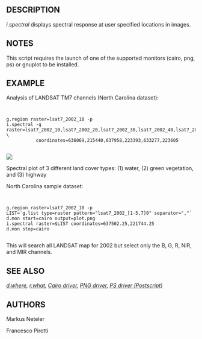 
## DESCRIPTION

*i.spectral* displays spectral response at user specified
locations in images.

## NOTES

This script requires the launch of one of the supported monitors (cairo, png, ps) or gnuplot to be installed.

## EXAMPLE

Analysis of LANDSAT TM7 channels (North Carolina dataset):

```


g.region raster=lsat7_2002_10 -p
i.spectral -g raster=lsat7_2002_10,lsat7_2002_20,lsat7_2002_30,lsat7_2002_40,lsat7_2002_50,lsat7_2002_70 \
           coordinates=636069,215440,637958,223393,633277,223605


```

![](i_spectral.png)

Spectral plot of 3 different land cover types: (1) water, (2) green vegetation, and (3) highway

North Carolina sample dataset:

```


g.region raster=lsat7_2002_10 -p
LIST=`g.list type=raster pattern="lsat7_2002_[1-5,7]0" separator=","`
d.mon start=cairo output=plot.png
i.spectral raster=$LIST coordinates=637502.25,221744.25
d.mon stop=cairo


```

This will search all LANDSAT map for 2002 but select only the B, G, R,
NIR, and MIR channels.

## SEE ALSO

*[d.where](d.where.html),
[r.what](r.what.html),
[Cairo driver](cairodriver.html),
[PNG driver](pngdriver.html),
[PS driver (Postscript)](psdriver.html)*

## AUTHORS

Markus Neteler

Francesco Pirotti
